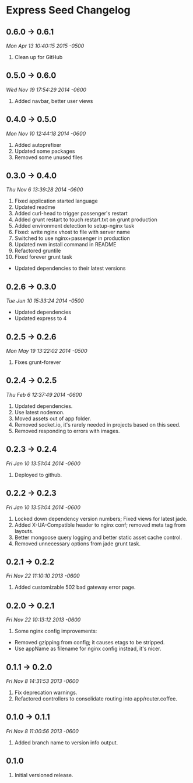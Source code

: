 # Express Seed Changelog

## 0.6.0 -> 0.6.1
*Mon Apr 13 10:40:15 2015 -0500*
1. Clean up for GitHub

## 0.5.0 -> 0.6.0
*Wed Nov 19 17:54:29 2014 -0600*

1. Added navbar, better user views

## 0.4.0 -> 0.5.0
*Mon Nov 10 12:44:18 2014 -0600*

1. Added autoprefixer
1. Updated some packages
1. Removed some unused files

## 0.3.0 -> 0.4.0
*Thu Nov 6 13:39:28 2014 -0600*

1. Fixed application started language
1. Updated readme
1. Added curl-head to trigger passenger's restart
1. Added grunt restart to touch restart.txt on grunt production
1. Added environment detection to setup-nginx task
1. Fixed: write nginx vhost to file with server name
1. Switched to use nginx+passenger in production
1. Updated nvm install command in README
1. Refactored gruntile
1. Fixed forever grunt task


* Updated dependencies to their latest versions

## 0.2.6 -> 0.3.0
*Tue Jun 10 15:33:24 2014 -0500*

* Updated dependencies
* Updated express to 4

## 0.2.5 -> 0.2.6
*Mon May 19 13:22:02 2014 -0500*
1. Fixes grunt-forever

## 0.2.4 -> 0.2.5
*Thu Feb 6 12:37:49 2014 -0600*

1. Updated dependencies.
1. Use latest nodemon.
1. Moved assets out of app folder.
1. Removed socket.io, it's rarely needed in projects based on this seed.
1. Removed responding to errors with images.

## 0.2.3 -> 0.2.4
*Fri Jan 10 13:51:04 2014 -0600*

1. Deployed to github.

## 0.2.2 -> 0.2.3
*Fri Jan 10 13:51:04 2014 -0600*

1. Locked down dependency version numbers; Fixed views for latest jade.
1. Added X-UA-Compatible header to nginx conf; removed meta tag from layouts.
1. Better mongoose query logging and better static asset cache control.
1. Removed unnecessary options from jade grunt task.

## 0.2.1 -> 0.2.2
*Fri Nov 22 11:10:10 2013 -0600*

1. Added customizable 502 bad gateway error page.

## 0.2.0 -> 0.2.1
*Fri Nov 22 10:13:12 2013 -0600*

1. Some nginx config improvements:
  * Removed gzipping from config; it causes etags to be stripped.
  * Use appName as filename for nginx config instead, it's nicer.

## 0.1.1 -> 0.2.0
*Fri Nov 8 14:31:53 2013 -0600*

1. Fix deprecation warnings.
1. Refactored controllers to consolidate routing into app/router.coffee.

## 0.1.0 -> 0.1.1
*Fri Nov 8 11:00:56 2013 -0600*

1. Added branch name to version info output.

## 0.1.0

1. Initial versioned release.
